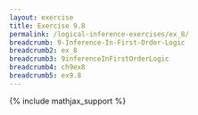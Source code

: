 ```yaml
---
layout: exercise
title: Exercise 9.8
permalink: /logical-inference-exercises/ex_8/
breadcrumb: 9-Inference-In-First-Order-Logic
breadcrumb2: ex_8
breadcrumb3: 9inferenceInFirstOrderLogic
breadcrumb4: ch9ex8
breadcrumb5: ex9.8
---
```


{% include mathjax_support %}

